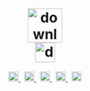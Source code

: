 <h1 align="center"><img alt="downloads" src="https://img.shields.io/badge/-BLOGGIOS_LEARN-0088CC" height=70 target="_blank" /></br>
<a href="https://www.github.com/beingrohit25/Bloggios-Learning-Platform-Backend">
    <img alt="downloads" src="https://img.shields.io/badge/-v1.0-lightblue" height=40 target="_blank" />
  </a>
</h1>
<p align="center">
<a href="https://www.npmjs.com/package/readme-md-generator">
    <img alt="downloads" src="https://img.shields.io/static/v1?label=JAVA&message=v17&color=brightgreen&style=plastic&logo=openjdk" height=20 target="_blank" />
  </a>
  <span>&nbsp</span>
  <a href="https://www.npmjs.com/package/readme-md-generator">
    <img alt="downloads" src="https://img.shields.io/static/v1?label=SpringBoot&message=v3.1.0&color=brightgreen&style=plastic&logo=spring" height=20 target="_blank" />
  </a>
  <span>&nbsp</span>
  <a href="https://www.npmjs.com/package/readme-md-generator">
    <img alt="downloads" src="https://img.shields.io/static/v1?label=MySql&message=v8.0 CE&color=brightgreen&style=plastic&logo=mysql&logoColor=white" height=20 target="_blank" />
  </a>
  <span>&nbsp</span>
  <a href="https://www.npmjs.com/package/readme-md-generator">
    <img alt="downloads" src="https://img.shields.io/static/v1?label=MongoDB&message=v6.0.5&color=brightgreen&style=plastic&logo=mongodb" height=20 target="_blank" />
  </a>
   <span>&nbsp</span>
  <a href="https://www.npmjs.com/package/readme-md-generator">
    <img alt="downloads" src="https://img.shields.io/static/v1?label=Apache Maven&message=v3.8.7&color=brightgreen&style=plastic&logo=apachemaven" height=20 target="_blank" />
  </a>
</p>
